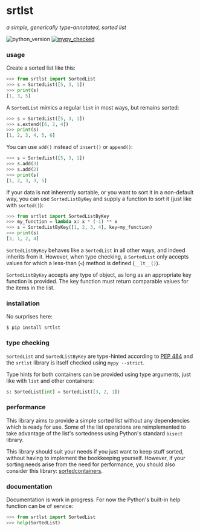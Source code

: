 # srtlst

_a simple, generically type-annotated, sorted list_

![python_version](https://img.shields.io/pypi/pyversions/srtlst)
[![mypy_checked](https://www.mypy-lang.org/static/mypy_badge.svg)](https://mypy-lang.org/)

### usage

Create a sorted list like this:

```python
>>> from srtlst import SortedList
>>> s = SortedList([5, 3, 1])
>>> print(s)
[1, 3, 5]
```

A `SortedList` mimics a regular `list` in most ways, but remains sorted:

```python
>>> s = SortedList([5, 3, 1])
>>> s.extend([6, 2, 4])
>>> print(s)
[1, 2, 3, 4, 5, 6]
```

You can use `add()` instead of `insert()` or `append()`:

```python
>>> s = SortedList([5, 3, 1])
>>> s.add(3)
>>> s.add(2)
>>> print(s)
[1, 2, 3, 3, 5]
```

If your data is not inherently sortable, or you want to sort it in a non-default way, you can use `SortedListByKey`
and supply a function to sort it (just like with `sorted()`):

```python
>>> from srtlst import SortedListByKey
>>> my_function = lambda x: x * (-1) ** x
>>> s = SortedListByKey([1, 2, 3, 4], key=my_function)
>>> print(s)
[3, 1, 2, 4]
```

`SortedListByKey` behaves like a `SortedList` in all other ways, and indeed inherits from it.
However, when type checking, a `SortedList` only accepts values for which a less-than (`<`) method is defined (`__lt__()`).

`SortedListByKey` accepts any type of object, as long as an appropriate key function is provided.
The key function must return comparable values for the items in the list.

### installation

No surprises here:

```shell
$ pip install srtlst
```

### type checking

`SortedList` and `SortedListByKey` are type-hinted according to [PEP 484](https://peps.python.org/pep-0484/)
and the `srtlst` library is itself checked using `mypy --strict`.

Type hints for both containers can be provided using type arguments, just like with `list` and other containers:

```python
s: SortedList[int] = SortedList([3, 2, 1])
```

### performance

This library aims to provide a simple sorted list without any dependencies which is ready for use.
Some of the list operations are reimplemented to take advantage of the list's sortedness using Python's standard `bisect` library.

This library should suit your needs if you just want to keep stuff sorted, without having to implement the bookkeeping yourself.
However, if your sorting needs arise from the need for performance, you should also consider this library:
[sortedcontainers](https://grantjenks.com/docs/sortedcontainers/).  

### documentation

Documentation is work in progress. For now the Python's built-in help function can be of service:

```python
>>> from srtlst import SortedList
>>> help(SortedList)
```
